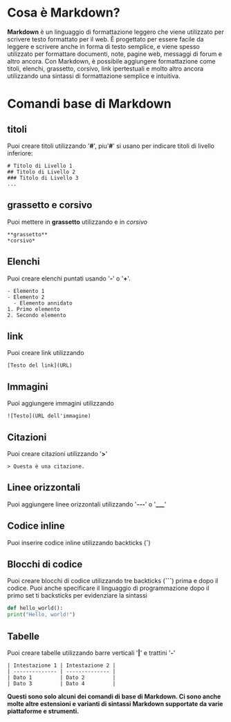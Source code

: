 # Cosa è Markdown?

**Markdown** è un linguaggio di formattazione leggero che viene utilizzato per scrivere testo formattato per il web. È progettato per essere facile da leggere e scrivere anche in forma di testo semplice, e viene spesso utilizzato per formattare documenti, note, pagine web, messaggi di forum e altro ancora.
Con Markdown, è possibile aggiungere formattazione come titoli, elenchi, grassetto, corsivo, link ipertestuali e molto altro ancora utilizzando una sintassi di formattazione semplice e intuitiva.

# Comandi base di Markdown

## titoli 
Puoi creare titoli utilizzando '**#**', piu'**#**' si usano per indicare titoli di livello inferiore:
```
# Titolo di Livello 1
## Titolo di Livello 2
### Titolo di Livello 3 
...
```

## grassetto e corsivo
Puoi mettere in **grassetto** utilizzando  e in *corsivo*
```
**grassetto**
*corsivo*
```

## Elenchi
Puoi creare elenchi puntati usando '**-**' o '**+**'.
```
- Elemento 1
- Elemento 2
  - Elemento annidato
1. Primo elemento
2. Secondo elemento
```

## link
Puoi creare link utilizzando
```
[Testo del link](URL)
```
## Immagini
Puoi aggiungere immagini utilizzando
```
![Testo](URL dell'immagine)
```

## Citazioni
Puoi creare citazioni utilizzando '**>**'
```
> Questa è una citazione.
```

## Linee orizzontali
Puoi aggiungere linee orizzontali utilizzando '**---**' o '**___**'

## Codice inline
Puoi inserire codice inline utilizzando backticks (**`**)

## Blocchi di codice
Puoi creare blocchi di codice utilizzando tre backticks (**```**) prima e dopo il codice. Puoi anche specificare il linguaggio di programmazione dopo il primo set ti backsticks per evidenziare la sintassi
```python
def hello_world():
print("Hello, world!")
```
## Tabelle
 Puoi creare tabelle utilizzando barre verticali '**|**' e trattini '**-**'
 ```
 | Intestazione 1 | Intestazione 2 |
| -------------- | -------------- |
| Dato 1         | Dato 2         |
| Dato 3         | Dato 4         |
```
**Questi sono solo alcuni dei comandi di base di Markdown. Ci sono anche molte altre estensioni e varianti di sintassi Markdown supportate da varie piattaforme e strumenti.**
